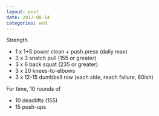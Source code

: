 ```yaml
---
layout: post
date: 2017-08-14
categories: wod
---
```


<!--
**Chris - <span></span>**
-->

Strength
- 1 x 1+5 power clean + push press (daily max)
- 3 x 3 snatch pull (155 or greater)
- 3 x 6 back squat (235 or greater)
- 3 x 20 knees-to-elbows
- 3 x 12-15 dumbbell row (each side, reach failure, 80ish)

For time, 10 rounds of
- 10 deadlifts (155)
- 15 push-ups
